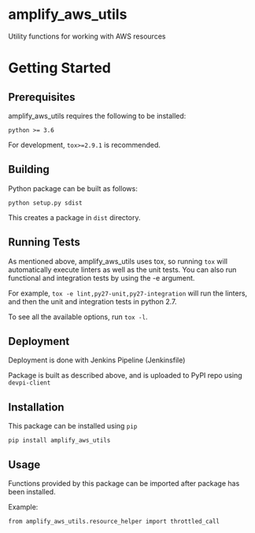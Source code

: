 # amplify_aws_utils

Utility functions for working with AWS resources

# Getting Started
## Prerequisites
amplify_aws_utils requires the following to be installed:
```
python >= 3.6

```

For development, `tox>=2.9.1` is recommended.

## Building
Python package can be built as follows:

`python setup.py sdist`

This creates a package in `dist` directory.

## Running Tests
As mentioned above, amplify_aws_utils uses tox, so running `tox` will automatically execute linters as well as the unit tests. You can also run functional and integration tests by using the -e argument.

For example, `tox -e lint,py27-unit,py27-integration` will run the linters, and then the unit and integration tests in python 2.7.

To see all the available options, run `tox -l`.

## Deployment
Deployment is done with Jenkins Pipeline (Jenkinsfile)

Package is built as described above, and is uploaded to PyPI repo using `devpi-client`

## Installation
This package can be installed using `pip`

`pip install amplify_aws_utils`

## Usage
Functions provided by this package can be imported after package has been installed.

Example:

`from amplify_aws_utils.resource_helper import throttled_call`
